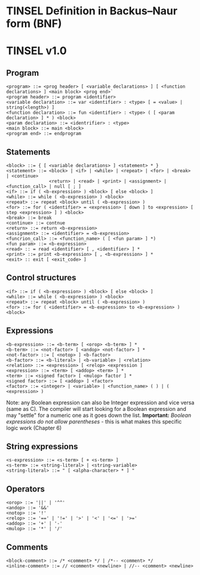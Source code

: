 # TINSEL Definition in Backus–Naur form (BNF)
# TINSEL v1.0

## Program
```
<program> ::= <prog header> [ <variable declarations> ] [ <function declarations> ] <main block> <prog end>`
<program header> ::= program <identifier>
<variable declaration> ::= var <identifier> : <type> [ = <value> | string(<length>) ]
<function declaration> ::= fun <identifier> : <type> ( [ <param declaration> ] * ) <block>
<param declaration> ::= <identrifier> : <type>
<main block> ::= main <block>
<program end> ::= endprogram
```

## Statements
```
<block> ::= { [ <variable declarations> ] <statement> * }
<statement> ::= <block> | <if> | <while> | <repeat> | <for> | <break> | <continue>
                <return> | <read> | <print> | <assignment> | <function_call> | null [ ; ]
<if> ::= if ( <b-expression> ) <block> [ else <block> ]
<while> ::= while ( <b-expression> ) <block>
<repeat> ::= repeat <block> until ( <b-expression> )
<for> ::= for ( <identifier> = <expression> [ down ] to <expression> [ step <expression> ] ) <block>
<break> ::= break
<continue> ::= contnue
<return> ::= return <b-expression>
<assignment> ::= <identifier> = <b-expression>
<funcrion_call> ::= <function_name> ( [ <fun param> ] *)
<fun param> ::= <b-expression>
<read> :: = read <identifier> [ , <identifier> ] *
<print> ::= print <b-expression> [ , <b-expression> ] *
<exit> :: exit [ <exit_code> ]

```

## Control structures

```
<if> ::= if ( <b-expression> ) <block> [ else <block> ]
<while> ::= while ( <b-expression> ) <block>
<repeat> ::= repeat <block> until ( <b-expression> )
<for> ::= for ( <identifier> = <b-expression> to <b-expression> ) <block>
```

## Expressions
```
<b-expression> ::= <b-term> [ <orop> <b-term> ] *
<b-term> ::= <not-factor> [ <andop> <not-factor> ] *
<not-factor> ::= [ <notop> ] <b-factor>
<b-factor> ::= <b-literal> | <b-variable> | <relation>
<relation> ::= <expression> [ <relop> <expression ]
<expression> ::= <term> [ <addop> <term> ] *
<term> ::= <signed factor> [ <mulop> factor ] *
<signed factor> ::= [ <addop> ] <factor>
<factor> ::= <integer> | <variable> | <function_name> ( ) | ( <expression> )
```
Note: any Boolean expression can also be Integer expression and vice versa (same as C).
The compiler will start looking for a Boolean expression and may "settle" for a numeric one as it goes down the list.
**Important:** *Boolean expressions do not allow parentheses* - this is what makes this specific logic work (Chapter 6)

## String expressions
```
<s-expression> ::= <s-term> [ + <s-term> ]
<s-term> ::= <string-literal> | <string-variable>
<string-literal> ::= " [ <alpha-character> * ] "
```

## Operators
```
<orop> ::= '||' | '^^'
<andop> ::= '&&'
<notop> ::= '!'
<relop> ::= '==' | '!=' | '>' | '<' | '<=' | '>='
<addop> ::= '+' | '-'
<mulop> ::= '*' | '/'
```

## Comments
```
<block-comment> ::= /* <comment> */ | /*-- <comment> */
<inline-comment> ::= // <comment> <newline> | //-- <comment> <newline>
```